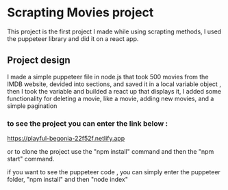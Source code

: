 # Scrapting Movies project

This project is the first project I made while using scrapting methods, I used the puppeteer library and did it on a react app.

## Project design

I made a simple puppeteer file in node.js that took 500  movies from the IMDB website, devided into sections, and saved it in a local variable object
, then I took the variable and builded a react up that displays it, I added some functionality for deleting a movie, like a movie, adding new movies, and a simple pagination

### to see the project you can enter the link below :
https://playful-begonia-22f52f.netlify.app

or to clone the project use the "npm install" command and then the "npm start" command.

if you want to see the puppeteer code , you can simply enter the puppeteer folder, "npm install" and then "node index"

